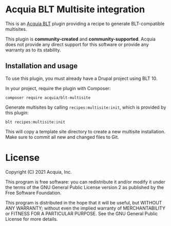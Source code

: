 Acquia BLT Multisite integration
====

This is an [Acquia BLT](https://github.com/acquia/blt) plugin providing a recipe to generate BLT-compatible multisites.

This plugin is **community-created** and **community-supported**. Acquia does not provide any direct support for this software or provide any warranty as to its stability.

## Installation and usage

To use this plugin, you must already have a Drupal project using BLT 10.

In your project, require the plugin with Composer:

`composer require acquia/blt-multisite`

Generate multisites by calling `recipes:multisite:init`, which is provided by this plugin:

`blt recipes:multisite:init`

This will copy a template site directory to create a new multisite installation. Make sure to commit all new and changed files to Git.

# License

Copyright (C) 2021 Acquia, Inc.

This program is free software: you can redistribute it and/or modify it under the terms of the GNU General Public License version 2 as published by the Free Software Foundation.

This program is distributed in the hope that it will be useful, but WITHOUT ANY WARRANTY; without even the implied warranty of MERCHANTABILITY or FITNESS FOR A PARTICULAR PURPOSE.  See the GNU General Public License for more details.
